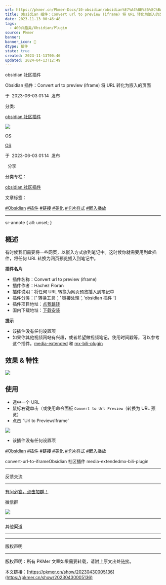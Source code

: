 ```yaml
---
url: https://pkmer.cn/Pkmer-Docs/10-obsidian/obsidian%E7%A4%BE%E5%8C%BA%E6%8F%92%E4%BB%B6/convert-url-to-iframe/
title: Obsidian 插件：Convert url to preview (iframe) 将 URL 转化为嵌入的页面
date: 2023-11-13 00:46:48
tags:
  - 400兴趣类/Obsidian/Plugin
source: Pkmer
banner: 
banner_icon: 🔖
dtype: 插件
state: true
created: 2023-11-13T00:46
updated: 2024-04-13T12:49
---
```

obsidian 社区插件

Obsidian 插件：Convert url to preview (iframe) 将 URL 转化为嵌入的页面

于  2023-06-03 01:14  发布

分类:

[obsidian 社区插件](https://pkmer.cn/Pkmer-Docs/10-obsidian/obsidian%E7%A4%BE%E5%8C%BA%E6%8F%92%E4%BB%B6/obsidian%E7%A4%BE%E5%8C%BA%E6%8F%92%E4%BB%B6)

![](https://cdn.pkmer.cn/covers/juestchaos.jpeg!nomark)

[OS](https://pkmer.cn/authors/os)

[OS](https://pkmer.cn/authors/os)

于  2023-06-03 01:14  发布

  分享

分类专栏：

[obsidian 社区插件](https://pkmer.cn/Pkmer-Docs/10-obsidian/obsidian%E7%A4%BE%E5%8C%BA%E6%8F%92%E4%BB%B6/obsidian%E7%A4%BE%E5%8C%BA%E6%8F%92%E4%BB%B6)

文章标签：

[#Obsidian](https://pkmer.cn/tags/obsidian) [#插件](https://pkmer.cn/tags/%E6%8F%92%E4%BB%B6) [#链接](https://pkmer.cn/tags/%E9%93%BE%E6%8E%A5) [#美化](https://pkmer.cn/tags/%E7%BE%8E%E5%8C%96) [#卡片样式](https://pkmer.cn/tags/%E5%8D%A1%E7%89%87%E6%A0%B7%E5%BC%8F) [#嵌入播放](https://pkmer.cn/tags/%E5%B5%8C%E5%85%A5%E6%92%AD%E6%94%BE)

* * *

sr-annote { all: unset; }

## 概述

有时候我们需要将一些网页，以嵌入方式放到笔记中。这时候你就需要用到此插件，将任何 URL 转换为网页预览插入到笔记中。

**插件名片**

*   插件名称：Convert url to preview (iframe)
*   插件作者：Hachez Floran
*   插件说明：将任何 URL 转换为网页预览插入到笔记中
*   插件分类：[’ 转换工具 ’, ’ 链接处理 ’, ‘obsidian 插件 ‘]
*   插件项目地址：[点我跳转](https://github.com/FHachez/obsidian-convert-url-to-iframe)
*   国内下载地址：[下载安装](https://pkmer.cn/products/plugin/pluginMarket/?convert-url-to-iframe)

**提示**

*   该插件没有任何设置项
*   如果你其他视频网站有兴趣，或者希望做视频笔记，使用时间戳等，可以参考这个插件。[media-extended](https://pkmer.cn/Pkmer-Docsnded) 和 [mx-bili-plugin](https://pkmer.cn/Pkmer-Docsugin)

## 效果 & 特性

![](https://cdn.pkmer.cn/images/20230507122810.png!pkmer)

## 使用

*   选中一个 URL
*   鼠标右键单击（或使用命令面板 `Convert to Url Preview`（转换为 URL 预览）
*   点击 “Url to Preview/Iframe`

![](https://cdn.pkmer.cn/images/20230507122656.png!pkmer)

*   该插件没有任何设置项

[#Obsidian](https://pkmer.cn/tags/obsidian) [#插件](https://pkmer.cn/tags/%E6%8F%92%E4%BB%B6) [#链接](https://pkmer.cn/tags/%E9%93%BE%E6%8E%A5) [#美化](https://pkmer.cn/tags/%E7%BE%8E%E5%8C%96) [#卡片样式](https://pkmer.cn/tags/%E5%8D%A1%E7%89%87%E6%A0%B7%E5%BC%8F) [#嵌入播放](https://pkmer.cn/tags/%E5%B5%8C%E5%85%A5%E6%92%AD%E6%94%BE)

convert-url-to-iframeObsidian 社区插件 media-extendedmx-bili-plugin

* * *

反馈交流

* * *

[有问必答，点击加群！](http://qm.qq.com/cgi-bin/qm/qr?_wv=1027&k=9SQlwaHi_PlWLoQq9Vu6BnGRmfGbmSPz&authKey=knraTnnD8fKa17GO6Yz3z4GFem2Y2DmR9Ep5DiZE67CCDrYbNYer8AWkDIJJQmfW&noverify=0&group_code=825255377)

微信群

![](https://cdn.pkmer.cn/images/wechatqrcode.png!nomark)

* * *

其他渠道

* * *

* * *

版权声明

* * *

版权声明：所有 PKMer 文章如果需要转载，请附上原文出处链接。

本文链接：[https://pkmer.cn/show/20230430005136](https://pkmer.cn/show/20230430005136)